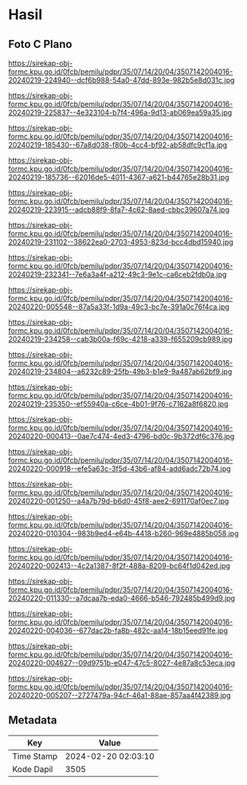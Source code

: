 # Hasil

## Foto C Plano

https://sirekap-obj-formc.kpu.go.id/0fcb/pemilu/pdpr/35/07/14/20/04/3507142004016-20240219-224940--dcf6b988-54a0-47dd-893e-982b5e8d031c.jpg

https://sirekap-obj-formc.kpu.go.id/0fcb/pemilu/pdpr/35/07/14/20/04/3507142004016-20240219-225837--4e323104-b7f4-496a-9d13-ab069ea59a35.jpg

https://sirekap-obj-formc.kpu.go.id/0fcb/pemilu/pdpr/35/07/14/20/04/3507142004016-20240219-185430--67a8d038-f80b-4cc4-bf92-ab58dfc9cf1a.jpg

https://sirekap-obj-formc.kpu.go.id/0fcb/pemilu/pdpr/35/07/14/20/04/3507142004016-20240219-185736--62016de5-4011-4367-a621-b44765e28b31.jpg

https://sirekap-obj-formc.kpu.go.id/0fcb/pemilu/pdpr/35/07/14/20/04/3507142004016-20240219-223915--adcb88f9-8fa7-4c62-8aed-cbbc39607a74.jpg

https://sirekap-obj-formc.kpu.go.id/0fcb/pemilu/pdpr/35/07/14/20/04/3507142004016-20240219-231102--38622ea0-2703-4953-823d-bcc4dbd15940.jpg

https://sirekap-obj-formc.kpu.go.id/0fcb/pemilu/pdpr/35/07/14/20/04/3507142004016-20240219-232341--7e6a3a4f-a212-49c3-9e1c-ca6ceb2fdb0a.jpg

https://sirekap-obj-formc.kpu.go.id/0fcb/pemilu/pdpr/35/07/14/20/04/3507142004016-20240220-005548--87a5a33f-1d9a-49c3-bc7e-391a0c76f4ca.jpg

https://sirekap-obj-formc.kpu.go.id/0fcb/pemilu/pdpr/35/07/14/20/04/3507142004016-20240219-234258--cab3b00a-f69c-4218-a339-f655209cb989.jpg

https://sirekap-obj-formc.kpu.go.id/0fcb/pemilu/pdpr/35/07/14/20/04/3507142004016-20240219-234804--a6232c89-25fb-49b3-b1e9-9a487ab62bf9.jpg

https://sirekap-obj-formc.kpu.go.id/0fcb/pemilu/pdpr/35/07/14/20/04/3507142004016-20240219-235350--ef55940a-c6ce-4b01-9f76-c7162a8f6820.jpg

https://sirekap-obj-formc.kpu.go.id/0fcb/pemilu/pdpr/35/07/14/20/04/3507142004016-20240220-000413--0ae7c474-4ed3-4796-bd0c-9b372df6c376.jpg

https://sirekap-obj-formc.kpu.go.id/0fcb/pemilu/pdpr/35/07/14/20/04/3507142004016-20240220-000918--efe5a63c-3f5d-43b6-af84-add6adc72b74.jpg

https://sirekap-obj-formc.kpu.go.id/0fcb/pemilu/pdpr/35/07/14/20/04/3507142004016-20240220-001250--a4a7b79d-b6d0-45f8-aee2-691170af0ec7.jpg

https://sirekap-obj-formc.kpu.go.id/0fcb/pemilu/pdpr/35/07/14/20/04/3507142004016-20240220-010304--983b9ed4-e64b-4418-b260-969e4885b058.jpg

https://sirekap-obj-formc.kpu.go.id/0fcb/pemilu/pdpr/35/07/14/20/04/3507142004016-20240220-002413--4c2a1387-8f2f-488a-8209-bc64f1d042ed.jpg

https://sirekap-obj-formc.kpu.go.id/0fcb/pemilu/pdpr/35/07/14/20/04/3507142004016-20240220-011330--a7dcaa7b-eda0-4666-b546-792485b499d9.jpg

https://sirekap-obj-formc.kpu.go.id/0fcb/pemilu/pdpr/35/07/14/20/04/3507142004016-20240220-004036--677dac2b-fa8b-482c-aa14-18b15eed91fe.jpg

https://sirekap-obj-formc.kpu.go.id/0fcb/pemilu/pdpr/35/07/14/20/04/3507142004016-20240220-004627--09d9751b-e047-47c5-8027-4e87a8c53eca.jpg

https://sirekap-obj-formc.kpu.go.id/0fcb/pemilu/pdpr/35/07/14/20/04/3507142004016-20240220-005207--2727479a-94cf-46a1-88ae-857aa4f42389.jpg


## Metadata

| Key        | Value               |
| ---------- | ------------------- |
| Time Stamp | 2024-02-20 02:03:10 |
| Kode Dapil | 3505                |



